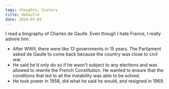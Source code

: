```yaml
---
tags: thoughts, history
title: deGaulle
date: 2024-07-01
---
```


I read a biography of Charles de Gaulle. Even though I hate France, I really admire him.

- After WWII, there were like 13 governments in 15 years. The Parliament asked de Gaulle to come back because the country was close to civil war. 
- He said he'd only do so if he wasn't subject to any elections and was allowed to rewrite the French Constitution. He wanted to ensure that the conditions that led to all the instability was able to be solved.
- He took power in 1958, did what he said he would, and resigned in 1969. 
